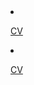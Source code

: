    
   <li><a href="./cv.html" target="_blank">
   <p>CV</p>
   </a></li>

   <li><a href="./Consentimiento_informado.html" target="_blank">
   <p>CV</p>
   </a></li>

